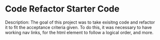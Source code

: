# Code Refactor Starter Code
Description:
The goal of this project was to take exisitng code and refactor it to fit the acceptance criteria given. To do this, it was necessary to have working nav links, for the html element to follow a logical order, and more.

